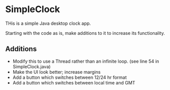 # SimpleClock

THis is a simple Java desktop clock app.

Starting with the code as is, make additions to it to increase its functionality.

## Additions

- Modify this to use a Thread rather than an infinite loop. (see line 54 in SimpleClock.java)
- Make the UI look better; increase margins
- Add a button which switches between 12/24 hr format
- Add a button which switches between local time and GMT
